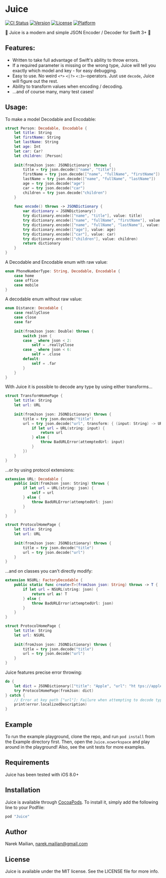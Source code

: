# Juice

[![CI Status](http://img.shields.io/travis/rundfunk47/Juice.svg?style=flat)](https://travis-ci.org/rundfunk47/Juice)
[![Version](https://img.shields.io/cocoapods/v/Juice.svg?style=flat)](http://cocoapods.org/pods/Juice)
[![License](https://img.shields.io/cocoapods/l/Juice.svg?style=flat)](http://cocoapods.org/pods/Juice)
[![Platform](https://img.shields.io/cocoapods/p/Juice.svg?style=flat)](http://cocoapods.org/pods/Juice)

🥤 Juice is a modern and simple JSON Encoder / Decoder for Swift 3+ 🥤

## Features:
* Written to take full advantage of Swift's ability to throw errors.
* If a required parameter is missing or the wrong type, Juice will tell you exactly which model and key - for easy debugging.
* Easy to use. No weird `<*>` `<|?>` `<:3>`-operators. Just use `decode`, Juice will figure out the rest.
* Ability to transform values when encoding / decoding.
* ...and of course many, many test cases!

## Usage:

To make a model Decodable and Encodable:
```swift
struct Person: Decodable, Encodable {
    let title: String
    let firstName: String
    let lastName: String
    let age: Int
    let car: Car?
    let children: [Person]
    
    init(fromJson json: JSONDictionary) throws {
        title = try json.decode(["name", "title"])
        firstName = try json.decode(["name", "fullName", "firstName"])
        lastName = try json.decode(["name", "fullName", "lastName"])
        age = try json.decode("age")
        car = try json.decode("car")
        children = try json.decode("children")
    }
    
    func encode() throws -> JSONDictionary {
        var dictionary = JSONDictionary()
        try dictionary.encode(["name", "title"], value: title)
        try dictionary.encode(["name", "fullName", "firstName"], value: firstName)
        try dictionary.encode(["name", "fullName", "lastName"], value: lastName)
        try dictionary.encode(["age"], value: age)
        try dictionary.encode(["car"], value: car)
        try dictionary.encode(["children"], value: children)
        return dictionary
    }
}
```

A Decodable and Encodable enum with raw value:
```swift
enum PhoneNumberType: String, Decodable, Encodable {
    case home
    case office
    case mobile
}
```

A decodable enum without raw value:
```swift
enum Distance: Decodable {
    case reallyClose
    case close
    case far
    
    init(fromJson json: Double) throws {
        switch json {
        case _ where json < 2:
            self = .reallyClose
        case _ where json < 6:
            self = .close
        default:
            self = .far
        }
    }
}
```

With Juice it is possible to decode any type by using either transforms...
```swift
struct TransformHomePage {
    let title: String
    let url: URL
    
    init(fromJson json: JSONDictionary) throws {
        title = try json.decode("title")
        url = try json.decode("url", transform: { (input: String) -> URL in
            if let url = URL(string: input) {
                return url
            } else {
                throw BadURLError(attemptedUrl: input)
            }
        })
    }
}
```

...or by using protocol extensions:
```swift
extension URL: Decodable {
    public init(fromJson json: String) throws {
        if let url = URL(string: json) {
            self = url
        } else {
            throw BadURLError(attemptedUrl: json)
        }
    }
}

struct ProtocolHomePage {
    let title: String
    let url: URL
    
    init(fromJson json: JSONDictionary) throws {
        title = try json.decode("title")
        url = try json.decode("url")
    }
}
```

...and on classes you can't directly modify:

```swift
extension NSURL: FactoryDecodable {
    public static func create<T>(fromJson json: String) throws -> T {
        if let url = NSURL(string: json) {
            return url as! T
        } else {
            throw BadURLError(attemptedUrl: json)
        }
    }
}

struct ProtocolHomePage {
    let title: String
    let url: NSURL
    
    init(fromJson json: JSONDictionary) throws {
        title = try json.decode("title")
        url = try json.decode("url")
    }
}
```

Juice features precise error throwing:
```swift
do {
    let dict = JSONDictionary(["title": "Apple", "url": "ht tps://apple.com"])
    try ProtocolHomePage(fromJson: dict)
} catch {
    // Error at key path ["url"]: Failure when attempting to decode type URL: Not a valid URL: "ht tps://apple.com"
    print(error.localizedDescription)
}
```

## Example

To run the example playground, clone the repo, and run `pod install` from the Example directory first. Then, open the `Juice.xcworkspace` and play around in the playground! Also, see the unit tests for more examples. 

## Requirements

Juice has been tested with iOS 8.0+

## Installation

Juice is available through [CocoaPods](http://cocoapods.org). To install
it, simply add the following line to your Podfile:

```ruby
pod "Juice"
```

## Author

Narek Mailian, narek.mailian@gmail.com

## License

Juice is available under the MIT license. See the LICENSE file for more info.

